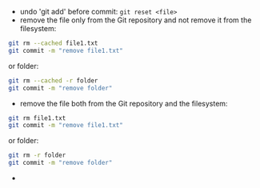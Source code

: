 * undo 'git add' before commit: `git reset <file>`
* remove the file only from the Git repository and not remove it from the filesystem:
```bash
git rm --cached file1.txt
git commit -m "remove file1.txt"
```
or folder:
```bash
git rm --cached -r folder
git commit -m "remove folder"
```

* remove the file both from the Git repository and the filesystem:
```bash
git rm file1.txt
git commit -m "remove file1.txt"
```
or folder:
```bash
git rm -r folder
git commit -m "remove folder"
```
* 